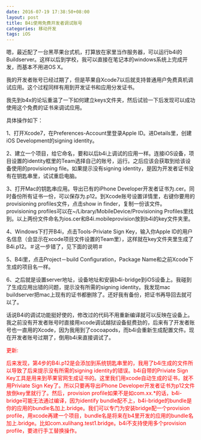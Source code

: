 ```yaml
---
date: 2016-07-19 17:38:50+08:00
layout: post
title: B4i使用免费开发者调试账号
categories: 移动开发
tags: iOS
---
```

 
嗯，最近配了一台黑苹果台式机，打算放在家里当作服务器，可以运行b4i的Buildserver。这样以后到学校，我可以直接在笔记本的windows系统上完成开发，而基本不用进OS X。

我的开发者账号已经过期了，但是苹果自Xcode7以后就支持普通用户免费真机调试应用。这个过程同样有用到开发证书和应用分发证书。

我先到b4x的论坛重温了一下如何建立keys文件夹，然后试验一下后发现可以成功使用这个免费的证书来调试应用。

具体操作如下：

1、打开Xcode7，在Preferences-Account里登录Apple ID。进Details里，创建iOS Development的signing identity。

2、建立一个项目，给它命名，要和以后b4i上调试的应用一样。连接iOS设备，项目设置的identity框里的Team选择自己的账号，运行。之后应该会获取到给该设备使用的provisioning file。如果提示没有signing identity，是因为开发者证书没有在钥匙串里，试试重启电脑。

3、打开Mac的钥匙串应用。导出已有的iPhone Developer开发者证书为.cer。同时备份所有证书一份，可以保存为.p12。到Xcode账号设置详情里，右键你要用的provisioning profiles文件，点击show in finder，复制一份该文件。provisioning profiles可以在~/Library/MobileDevice/Provisioning Profiles里找到。以上两份文件命名为ios.cer和B4i.mobileprovision放到b4i的key文件夹里。

4、Windows下打开B4i，点击Tools-Priviate Sign Key，输入你Apple ID的用户名信息（会显示在xcode项目文件设置的Team里），这样就在key文件夹里生成了B4i.p12。＃这一步错了，见下面的说明＃

5、B4i里，点击Project－build Configuration，Package Name和之前Xcode下生成的项目名一样。

6、之后就是设置server地址，设备地址和安装b4i-bridge到iOS设备上。我碰到了生成应用出错的问题，提示没有所需的signing identity。我发现mac buildserver把mac上现有的证书都删除了。还好我有备份，把证书再导回去就可以了。

话说B4i的调试功能挺好使的，修改过的代码不用重新编译就可以反映在设备上。我之前没有开发者账号时直接用xcode调试越狱设备挺费劲的，后来有了开发者账号也一直用的Xcode，因为我用到了cocoapods，而b4i会重新生成配置文件。现在开发者账号过期了，倒用b4i来直接调试了。

<p style="color:red;"> 更新:</p>

<p style="color:red;"> 后来发现，第4步的B4i.p12是会添加到系统钥匙串里的，我用了b4i生成的文件所以导致了后来提示没有所需的signing identity的错误。b4i自带的Priviate Sign Key工具是用来到苹果官网生成证书的。这里我们用xcode自动生成的证书，就不用Priviate Sign Key了。所以只要再导出iPhone Developer开发者证书为p12文件放倒key里就行了。然后，provision profile如果不是如com.xx.*的话，b4i-bridge可能无法通过编译，因为identify bundle配不上，b4i-bridge的bundle是你的应用的bundle名加上.bridge。我们可以专门为安装bridge配一个provision profile，用xcode再建一个项目，bundle名是将来在b4里开发的应用的bundle名加上.bridge。比如com.xulihang.test1.bridge。b4i不支持使用多个provision profile，要进行手工替换操作。</p>